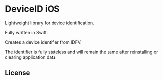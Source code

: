 # DeviceID iOS

Lightweight library for device identification.

Fully written in Swift.

Creates a device identifier from IDFV.

The identifier is fully stateless and will remain the same after reinstalling or clearing application data.

## License
